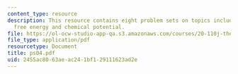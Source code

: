 ```yaml
---
content_type: resource
description: This resource contains eight problem sets on topics including gibb's
  free energy and chemical potential.
file: https://ol-ocw-studio-app-qa.s3.amazonaws.com/courses/20-110j-thermodynamics-of-biomolecular-systems-fall-2005/2455ac8063aeac241bf129111623ad2e_ps04.pdf
file_type: application/pdf
resourcetype: Document
title: ps04.pdf
uid: 2455ac80-63ae-ac24-1bf1-29111623ad2e
---
```

